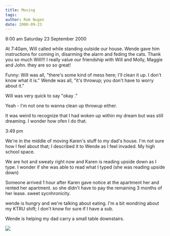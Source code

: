 ```yaml
---
title: Moving
tags: 
author: Rob Nugen
date: 2000-09-23
---
```


<p class=date>8:00 am Saturday 23 September 2000

<p>At 7:40am, Will called while standing outside our house.  Wende gave him
instructions for coming in, disarming the alarm and feding the cats.  Thank
you so much Will!!!  I really value our friendship with Will and Molly,
Maggie and John.  they are so so great!

<p>Funny:  Will was all, "there's some kind of mess here; I'll clean it up.
I don't know what it is."  Wende was all, "it's throwup; you don't have to
worry about it."

<p>Will was very quick to say "okay ."

<p>Yeah - I'm not one to wanna clean up throwup either.

<p>It was weird to recognize that I had woken up within my dream but was
still dreaming.  I wonder how ofen I do that.

<p class=date>3:49 pm

<p>We're in the middle of moving Karen's stuff to my dad's house.  I'm not
sure how I feel about that; I described it to Wende as I feel invaded.  My
high school space.

<p>We are hot and sweaty right now and Karen is reading upside down as I
type.  I wonder if she was able to read what I typed (she was reading upside
down)

<p>Someone arrived 1 hour after Karen gave notice at the apartment her and
rented her apartment.  so she didn't have to pay the remaining 3 months of
her lease.  sweet sycnhronicity.

<p>wende is hungry and we're talking about eating.  I'm a bit wondring about
my KTRU shift; I don't know for sure if I have a sub.

<p>Wende is helping my dad carry a small table downstairs.

<p><img src="/images/rob/wL-ROB.gif">

